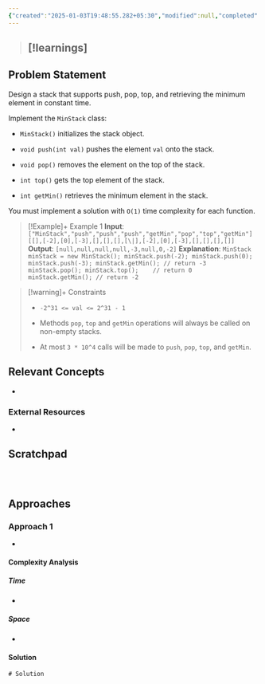 ```yaml
---
{"created":"2025-01-03T19:48:55.282+05:30","modified":null,"completed":false,"redo":false,"Perfect":false,"publish":true,"Description":null,"leetcode-index":155,"link":"https://leetcode.com/problems/min-stack","difficulty":"Medium","tags":["leetcode/stack","leetcode/design","programming/practice","leetcode/build-data-structure"],"PassFrontmatter":true,"updated":"2025-01-03T19:49:55.587+05:30"}
---
```



> [!learnings]
> - 
## Problem Statement
Design a stack that supports push, pop, top, and retrieving the minimum element in constant time.

Implement the `MinStack` class:

	
- `MinStack()` initializes the stack object.
	
- `void push(int val)` pushes the element `val` onto the stack.
	
- `void pop()` removes the element on the top of the stack.
	
- `int top()` gets the top element of the stack.
	
- `int getMin()` retrieves the minimum element in the stack.

You must implement a solution with `O(1)` time complexity for each function.

 

>[!Example]+ Example 1
>**Input**: `["MinStack","push","push","push","getMin","pop","top","getMin"]
[[],[-2],[0],[-3],[],[],[],[\|],[-2],[0],[-3],[],[],[],[]]`
>**Output**: `[null,null,null,null,-3,null,0,-2]`
>**Explanation**: `MinStack minStack = new MinStack();
>minStack.push(-2);
>minStack.push(0);
>minStack.push(-3);
>minStack.getMin(); // return -3
>minStack.pop();
>minStack.top();    // return 0
>minStack.getMin(); // return -2
>`

>[!warning]+ Constraints
>- `-2^31 <= val <= 2^31 - 1`
>
>- Methods `pop`, `top` and `getMin` operations will always be called on non-empty stacks.
>
>- At most `3 * 10^4` calls will be made to `push`, `pop`, `top`, and `getMin`.

## Relevant Concepts
- 

### External Resources
- 

## Scratchpad
```



```
## Approaches
### Approach 1
- 
#### Complexity Analysis
##### Time 
- 
##### Space
- 
#### Solution
```Java
# Solution
```